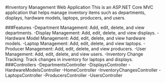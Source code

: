 #Inventory Management Web Application
This is an ASP.NET Core MVC application that helps manage inventory items such as departments, displays, hardware models, laptops, producers, and users. 

###Features
-Department Management: Add, edit, delete, and view departments.
-Display Management: Add, edit, delete, and view displays.
-Hardware Model Management: Add, edit, delete, and view hardware models.
-Laptop Management: Add, edit, delete, and view laptops.
-Producer Management: Add, edit, delete, and view producers.
-User Management: Add, edit, delete, and view users.
-Inventory Change Tracking: Track changes in inventory for laptops and displays.
###Controllers
-DepartmentsController
-DisplaysController
-HardwareModelsController
-HomeController
-InventoryChangesController
-LaptopsController
-ProducersController
-UsersController
